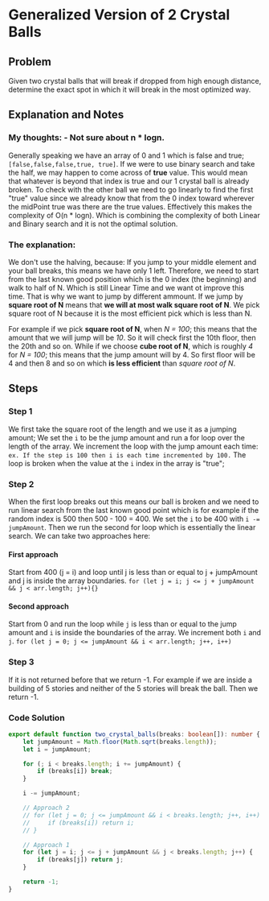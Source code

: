 # Generalized Version of 2 Crystal Balls

## Problem

Given two crystal balls that will break if dropped from high enough
distance, determine the exact spot in which it will break in the most
optimized way.

## Explanation and Notes

### My thoughts: - Not sure about n \* logn.

Generally speaking we have an array of 0 and 1 which is false and true;
`[false,false,false,true, true]`. If we were to use binary search and take the half, we may happen to come across of **true** value. This would mean that whatever is beyond that index is true and our 1 crystal ball is already broken. To check with the other ball we need to go linearly to find the first "true" value since we already know that from the 0 index toward wherever the midPoint true was there are the true values. Effectively this makes the complexity of O(n \* logn). Which is combining the complexity of both Linear and Binary search and it is not the optimal solution.

### The explanation:

We don't use the halving, because:
If you jump to your middle element and your ball breaks, this means we have only 1 left. Therefore, we need to start from the last known good position which is the 0 index (the beginning) and walk to half of N. Which is still Linear Time and we want ot improve this time.
That is why we want to jump by different ammount. If we jump by **square root of N** means that **we will at most walk square root of N**. We pick square root of N because it is the most efficient pick which is less than N.

For example if we pick **square root of N**, when _N = 100_; this means that the amount that we will jump will be _10_. So it will check first the 10th floor, then the 20th and so on. While if we choose **cube root of N**, which is roughly _4_ for _N = 100_; this means that the jump amount will by 4. So first floor will be 4 and then 8 and so on which **is less efficient** than _square root of N_.

## Steps

### Step 1

We first take the square root of the length and we use it as a jumping amount;
We set the `i` to be the jump amount and run a for loop over the length of the array. We increment the loop with the jump amount each time:
`ex. If the step is 100 then i is each time incremented by 100.`
The loop is broken when the value at the `i` index in the array is "true";

### Step 2

When the first loop breaks out this means our ball is broken and we need to run linear search from the last known good point which is for example if the random index is 500 then 500 - 100 = 400. We set the `i` to be 400 with `i -= jumpAmount`.
Then we run the second for loop which is essentially the linear search.
We can take two approaches here:

#### First approach

Start from 400 (j = i) and loop until j is less than or equal to j + jumpAmount and j is inside the array boundaries.
`for (let j = i; j <= j + jumpAmount && j < arr.length; j++){}`

#### Second approach

Start from 0 and run the loop while `j` is less than or equal to the jump amount and `i` is inside the boundaries of the array. We increment both `i` and `j`.
`for (let j = 0; j <= jumpAmount && i < arr.length; j++, i++)`

### Step 3

If it is not returned before that we return -1. For example if we are inside a building of 5 stories and neither of the 5 stories will break the ball. Then we return -1.

### Code Solution

```typescript
export default function two_crystal_balls(breaks: boolean[]): number {
    let jumpAmount = Math.floor(Math.sqrt(breaks.length));
    let i = jumpAmount;

    for (; i < breaks.length; i += jumpAmount) {
        if (breaks[i]) break;
    }

    i -= jumpAmount;

    // Approach 2
    // for (let j = 0; j <= jumpAmount && i < breaks.length; j++, i++) {
    //     if (breaks[i]) return i;
    // }

    // Approach 1
    for (let j = i; j <= j + jumpAmount && j < breaks.length; j++) {
        if (breaks[j]) return j;
    }

    return -1;
}
```
